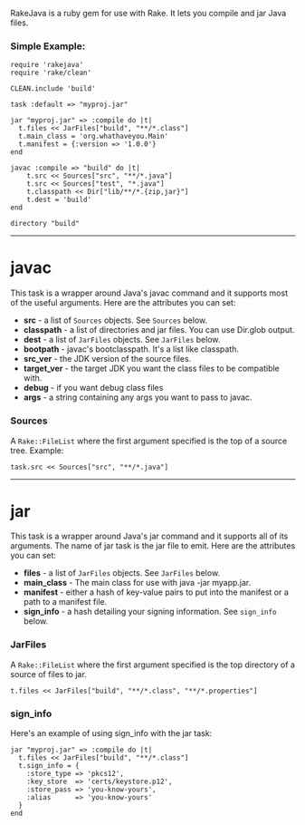 RakeJava is a ruby gem for use with Rake.  It lets you compile and jar Java files.

### Simple Example:

    require 'rakejava'
    require 'rake/clean'

    CLEAN.include 'build'

    task :default => "myproj.jar"

    jar "myproj.jar" => :compile do |t|
      t.files << JarFiles["build", "**/*.class"]
      t.main_class = 'org.whathaveyou.Main'
      t.manifest = {:version => '1.0.0'}
    end

    javac :compile => "build" do |t|
    	t.src << Sources["src", "**/*.java"]
    	t.src << Sources["test", "*.java"]
    	t.classpath << Dir["lib/**/*.{zip,jar}"]
    	t.dest = 'build'
    end

    directory "build"
    
-------------------------

# javac #

This task is a wrapper around Java's javac command and it supports most of the useful arguments.  Here are the attributes you can set:

* __src__ - a list of `Sources` objects.  See `Sources` below.
* __classpath__ - a list of directories and jar files.  You can use Dir.glob output.
* __dest__ - a list of `JarFiles` objects.  See `JarFiles` below.
* __bootpath__ - javac's bootclasspath.  It's a list like classpath.
* __src_ver__ - the JDK version of the source files.
* __target_ver__ - the target JDK you want the class files to be compatible with.
* __debug__ - if you want debug class files
* __args__ - a string containing any args you want to pass to javac.

### Sources ###

A `Rake::FileList` where the first argument specified is the top of a source tree.  Example:

    task.src << Sources["src", "**/*.java"]

-------------------------
# jar #

This task is a wrapper around Java's jar command and it supports all of its arguments.  The name of jar task is the jar file to emit.  Here are the attributes you can set:

* __files__ - a list of `JarFiles` objects.  See `JarFiles` below.
* __main_class__ - The main class for use with java -jar myapp.jar.
* __manifest__ - either a hash of key-value pairs to put into the manifest or a path to a manifest file.
* __sign_info__ - a hash detailing your signing information.  See `sign_info` below.

### JarFiles ###

A `Rake::FileList` where the first argument specified is the top directory of a source of files to jar.

    t.files << JarFiles["build", "**/*.class", "**/*.properties"]

### sign_info ###

Here's an example of using sign_info with the jar task:

    jar "myproj.jar" => :compile do |t|
      t.files << JarFiles["build", "**/*.class"]
      t.sign_info = {
      	:store_type	=> 'pkcs12',
      	:key_store	=> 'certs/keystore.p12',
      	:store_pass	=> 'you-know-yours',
      	:alias		=> 'you-know-yours'
      }
    end
